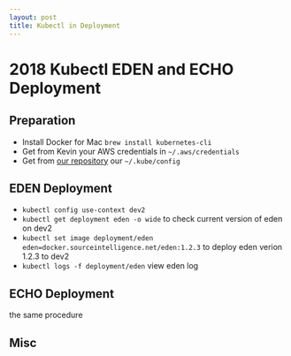 ```yaml
---
layout: post
title: Kubectl in Deployment
---
```


# 2018 Kubectl EDEN and ECHO Deployment


## Preparation

* Install Docker for Mac `brew install kubernetes-cli`
* Get from Kevin your AWS credentials in `~/.aws/credentials`
* Get from [our repository](https://github.com/Source-Intelligence/k8s-prep/blob/master/kube-config.yaml) our `~/.kube/config`


## EDEN Deployment

* `kubectl config use-context dev2`
* `kubectl get deployment eden -o wide` to check current version of eden on dev2
* `kubectl set image deployment/eden eden=docker.sourceintelligence.net/eden:1.2.3` to deploy eden verion 1.2.3 to dev2
* `kubectl logs -f deployment/eden` view eden log


## ECHO Deployment

the same procedure

## Misc
